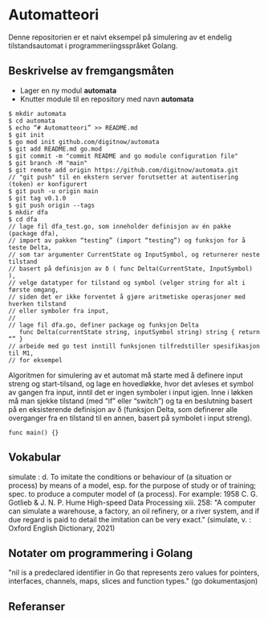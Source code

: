 # Automatteori
Denne repositorien er et naivt eksempel på simulering av et endelig tilstandsautomat i programmeriingsspråket Golang.

## Beskrivelse av fremgangsmåten

* Lager en ny modul **automata**
* Knutter module til en repository med navn **automata** 

```
$ mkdir automata
$ cd automata
$ echo “# Automatteori” >> README.md
$ git init
$ go mod init github.com/digitnow/automata
$ git add README.md go.mod
$ git commit -m "commit README and go module configuration file"
$ git branch -M "main"
$ git remote add origin https://github.com/digitnow/automata.git
// "git push" til en ekstern server forutsetter at autentisering (token) er konfigurert
$ git push -u origin main
$ git tag v0.1.0
$ git push origin --tags
$ mkdir dfa 
$ cd dfa
// lage fil dfa_test.go, som inneholder definisjon av én pakke (package dfa),
// import av pakken “testing” (import “testing”) og funksjon for å teste Delta,
// som tar argumenter CurrentState og InputSymbol, og returnerer neste tilstand 
// basert på definisjon av δ ( func Delta(CurrentState, InputSymbol) ), 
// velge datatyper for tilstand og symbol (velger string for alt i første omgang,
// siden det er ikke forventet å gjøre aritmetiske operasjoner med hverken tilstand
// eller symboler fra input, 
// 
// lage fil dfa.go, definer package og funksjon Delta
   func Delta(currentState string, inputSymbol string) string { return “” }
// arbeide med go test inntill funksjonen tilfredstiller spesifikasjon til M1, 
// for eksempel
```
Algoritmen for simulering av et automat må starte med å definere input streng og start-tilsand, og lage en hovedløkke, hvor det avleses et symbol av gangen fra input, inntil det er ingen symboler i input igjen. Inne i løkken må man sjekke tilstand (med “if” eller “switch”) og ta en beslutning basert på en eksisterende definisjon av δ (funksjon Delta, som definerer alle overganger fra en tilstand til en annen, basert på symbolet i input streng).

```golang
func main() {}
```

## Vokabular

simulate
: d. To imitate the conditions or behaviour of (a situation or process) by means of a model, esp. for the purpose of study or of training; spec. to produce a computer model of (a process). For example: 1958  C. G. Gotlieb & J. N. P. Hume High-speed Data Processing xiii. 258: "A computer can simulate a warehouse, a factory, an oil refinery, or a river system, and if due regard is paid to detail the imitation can be very exact." (simulate, v. : Oxford English Dictionary, 2021)

## Notater om programmering i Golang

"nil is a predeclared identifier in Go that represents zero values for pointers, interfaces, channels, maps, slices and function types." (go dokumentasjon)

## Referanser

